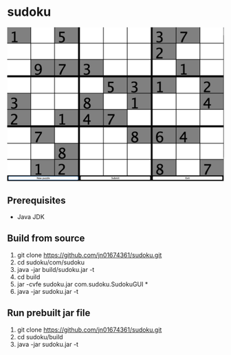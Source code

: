 # sudoku

![alt text](https://raw.githubusercontent.com/jn01674361/sudoku/master/board.png)

## Prerequisites
- Java JDK

## Build from source

1. git clone https://github.com/jn01674361/sudoku.git
2. cd sudoku/com/sudoku
3. java -jar build/sudoku.jar -t
4. cd build
5. jar -cvfe sudoku.jar com.sudoku.SudokuGUI *
6. java -jar sudoku.jar -t

## Run prebuilt jar file

1. git clone https://github.com/jn01674361/sudoku.git
2. cd sudoku/build
3. java -jar sudoku.jar -t


